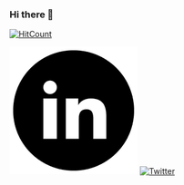 ### Hi there 👋
[![HitCount](http://hits.dwyl.com/ameenasuhani/ameenasuhani.svg)](http://hits.dwyl.com/ameenasuhani/ameenasuhani) 

[![LinkedIn](https://github.com/Ameenasuhani/ameenasuhani/blob/master/Linkedin.png)](https://www.linkedin.com/in/ameena-suhani-80045213a/)
[![Twitter](https://raw.githubusercontent.com/ameenasuhani/ameenasuhani/master/soc/tw.svg)](https://twitter.com/ameena_suhani)
<!--
**Ameenasuhani/ameenasuhani** is a ✨ _special_ ✨ repository because its `README.md` (this file) appears on your GitHub profile.

Here are some ideas to get you started:

- 🔭 I’m currently working on ...
- 🌱 I’m currently learning ...
- 👯 I’m looking to collaborate on ...
- 🤔 I’m looking for help with ...
- 💬 Ask me about ...
- 📫 How to reach me: ...
- 😄 Pronouns: ...
- ⚡ Fun fact: ...
-->
